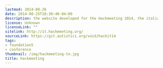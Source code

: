 ```yaml
---
lastmod: 2014-08-26
date: 2014-08-25T18:30:40-04:00
description: the website developed for the Hackmeeting 2014, the italian meeting of the digital countercultures held this year in Bologna
license: Unknown
licenseLink: ""
sitelink: http://it.hackmeeting.org/
sourceLink: https://git.autistici.org/void/hackit14
tags:
- foundation5
- conference
thumbnail: /img/hackmeeting-tn.jpg
title: hackmeeting
---
```


